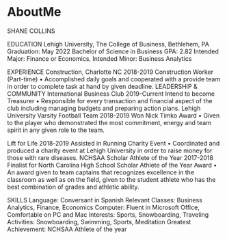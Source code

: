 # AboutMe
SHANE COLLINS

EDUCATION
Lehigh University, The College of Business, Bethlehem, PA	Graduation: May 2022
Bachelor of Science in Business	GPA: 2.82
Intended Major: Finance or Economics, Intended Minor: Business Analytics

EXPERIENCE
Construction, Charlotte NC 	                                                2018-2019
Construction Worker (Part-time)
•	Accomplished daily goals and cooperated with a provide team in order to complete task at hand by given deadline. 
LEADERSHIP & COMMUNITY
International Business Club	                                            2019-Current
Intend to become Treasurer
•	Responsible for every transaction and financial aspect of the club including managing budgets and preparing action plans. 
Lehigh University Varsity Football Team	                                                2018-2019
Won Nick Timko Award 
•	Given to the player who demonstrated the most commitment, energy and team spirit in any given role to the team.

Lift for Life	                                                                   2018-2019
Assisted in Running Charity Event
•	Coordinated and produced a charity event at Lehigh University in order to raise money for those with rare diseases.
NCHSAA Scholar Athlete of the Year	                                                                   2017-2018
Finalist for North Carolina High School Scholar Athlete of the Year Award
•	An award given to team captains that recognizes excellence in the classroom as well as on the field, given to the student athlete who has the best combination of grades and athletic ability.

SKILLS
Language: Conversant in Spanish
Relevant Classes: Business Analytics, Finance, Economics
Computer: Fluent in Microsoft Office, Comfortable on PC and Mac
Interests: Sports, Snowboarding, Traveling 
Activities: Snowboarding, Swimming, Sports, Meditation
Greatest Achievement: NCHSAA Athlete of the year

